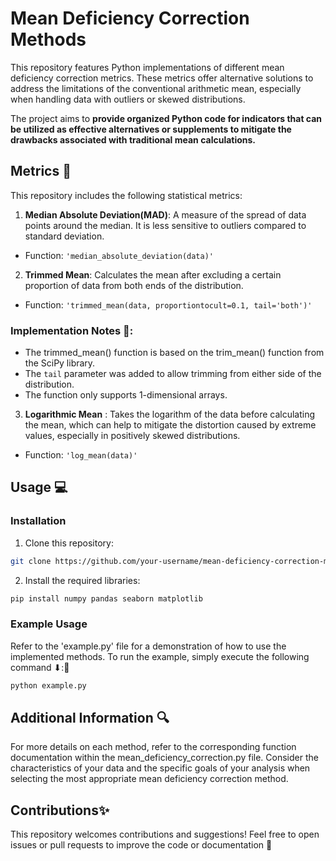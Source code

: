 # Mean Deficiency Correction Methods

This repository features Python implementations of different mean deficiency correction metrics. These metrics offer alternative solutions to address the limitations of the conventional arithmetic mean, especially when handling data with outliers or skewed distributions. 

The project aims to **provide organized Python code for indicators that can be utilized as effective alternatives or supplements to mitigate the drawbacks associated with traditional mean calculations.**

## Metrics 📌
This repository includes the following statistical metrics:

1. **Median Absolute Deviation(MAD)**: A measure of the spread of data points around the median. It is less sensitive to outliers compared to standard deviation.

- Function: `'median_absolute_deviation(data)'`

2. **Trimmed Mean**: Calculates the mean after excluding a certain proportion of data from both ends of the distribution.

- Function: `'trimmed_mean(data, proportiontocult=0.1, tail='both')'`

### Implementation Notes 📝: 
- The trimmed_mean() function is based on the trim_mean() function from the SciPy library.
- The `tail` parameter was added to allow trimming from either side of the distribution.
- The function only supports 1-dimensional arrays.


3. **Logarithmic Mean** : Takes the logarithm of the data before calculating the mean, which can help to mitigate the distortion caused by extreme values, especially in positively skewed distributions.

- Function: `'log_mean(data)'`

## Usage 💻
### Installation
1. Clone this repository:

```bash
git clone https://github.com/your-username/mean-deficiency-correction-methods.git
```

2. Install the required libraries:

```bash
pip install numpy pandas seaborn matplotlib
```

### Example Usage 
Refer to the 'example.py' file for a demonstration of how to use the implemented methods.
To run the example, simply execute the following command ⬇:

```bash
python example.py
```

## Additional Information 🔍
For more details on each method, refer to the corresponding function documentation within the mean_deficiency_correction.py file.
Consider the characteristics of your data and the specific goals of your analysis when selecting the most appropriate mean deficiency correction method.

## Contributions✨
This repository welcomes contributions and suggestions! Feel free to open issues or pull requests to improve the code or documentation 🤗
